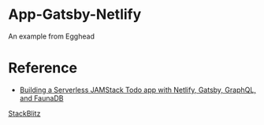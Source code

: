 # App-Gatsby-Netlify

An example from Egghead

# Reference

*   [Building a Serverless JAMStack Todo app with Netlify, Gatsby, GraphQL, and FaunaDB](https://egghead.io/playlists/building-a-serverless-jamstack-todo-app-with-netlify-gatsby-graphql-and-faunadb-53bb)

[StackBlitz](http://stackblitz.com/github/eLearningHub/App-Gatsby-Netlify)

